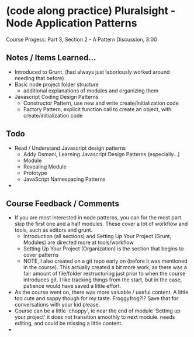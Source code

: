 # (code along practice) Pluralsight - Node Application Patterns
Course Progess: Part 3, Section 2 - A Pattern Discussion, 3:00

## Notes / Items Learned...
* Introduced to Grunt. (had always just laboriously worked around needing that before)
* Basic node project folder structure
    - additional explanations of modules and organizing them
* Javascript Coding Design Patterns
    - Constructor Pattern, use new and write create/initialization code 
    - Factory Pattern, explicit function call to create an object, with create/initialization code 

## Todo
* Read / Understand Javascript design patterns 
    - Addy Osmani, Learning Javascript Design Patterns (especially...)
    - Module
    - Revealing Module 
    - Prototype
    - JavaScript Namespacing Patterns 
* 

## Course Feedback / Comments
* If you are most interested in node patterns, you can for the most part skip the first one and a half modules. These cover a lot of workflow and tools, such as editors and grunt.
    - Introduction (all sections) and Setting Up Your Project (Grunt, Modules) are directed more at tools/workflow
    - Setting Up Your Project (Organization) is the section that begins to cover patterns
    - NOTE, I also created on a git repo early on (before it was mentioned in the course). This actually created a bit more work, as there was a fair amount of file/folder restructuring just prior to when the course introduces git. I like tracking things from the start, but in the case, patience would have saved a little effort.
* As the course went on, there was more valuable / useful content. A little too cute and sappy though for my taste.  Froggyfrog?!?  Save that for conversations with your kid please.
* Course can be a little 'choppy', ie near the end of module 'Setting up your project' it does not transition smoothly to next module. needs editing, and could be missing a little content.
* 